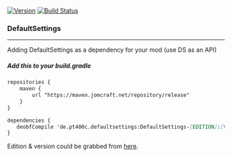[![Version](https://badgen.net/https/apiv1.jomcraft.net/stats/defaultsettings/endpoint?cache=3600)](https://gitlab.com/jomcraft-sources/defaultsettings) [![Build Status](https://gitlab.com/jomcraft-sources/defaultsettings/badges/1.8.x-1.12.x/pipeline.svg)](https://gitlab.com/jomcraft-sources/defaultsettings/tree/1.8.x-1.12.x)

### DefaultSettings

---

Adding DefaultSettings as a dependency for your mod (use DS as an API)

##### Add this to your build.gradle

```md
repositories {
    maven {
        url "https://maven.jomcraft.net/repository/release"
    }
}

dependencies {
   deobfCompile 'de.pt400c.defaultsettings:DefaultSettings-[EDITION]:[VERSION]'
}
```

Edition & version could be grabbed from [here](https://maven.jomcraft.net/repository/release/de/pt400c/defaultsettings/).